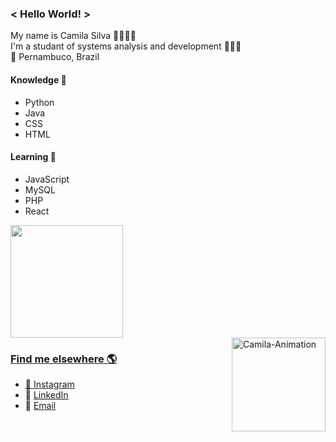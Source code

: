 ### < Hello World! >
My name is Camila Silva 👩🏽🇧🇷 <br>
I'm a studant of systems analysis and development 👩🏽‍💻 <br>
📍 Pernambuco, Brazil <br>
  
####  Knowledge 🧠
- Python
- Java
- CSS
- HTML
####  Learning 🚀
- JavaScript
- MySQL  
- PHP
- React

<div>
  <a href="https://github.com/camilams27">
  <img height="180em" src="https://github-readme-stats.vercel.app/api/top-langs/?username=camilams27&layout=compact&langs_count=7&theme=chartreuse-dark"/>
</div>

<div style="float: left; display:inline-block">
  
  ### Find me elsewhere 🌎
  
  - 📸 [Instagram](https://www.instagram.com/camii.las/) 
  - 💼 [LinkedIn](https://www.linkedin.com/in/camila-silva-8968aa1b3/)
  - 📧 [Email](mailto:camilamariasilva.2021@gmail.com) 
  
</div>

<div style="float: right">
  <a href="https://github.com/camilams27" target:_blank ><img alt="Camila-Animation" src="https://camilams27.github.io/imagem/heyy.gif" widht="150" height="150"></a>
</div>

  
  
